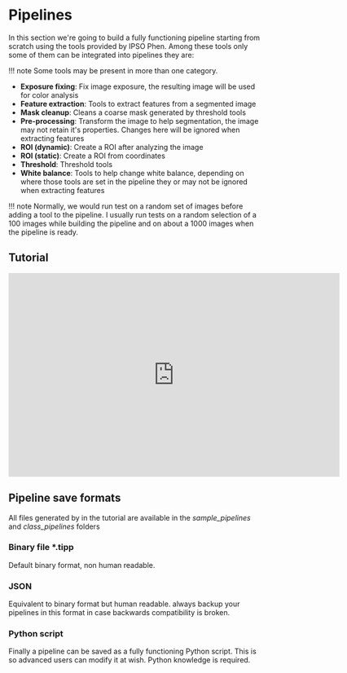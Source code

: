 # Pipelines

In this section we're going to build a fully functioning pipeline starting from scratch using the tools provided by IPSO Phen. Among these tools only some of them can be integrated into pipelines they are:

!!! note
    Some tools may be present in more than one category.

- **Exposure fixing**: Fix image exposure, the resulting image will be used for color analysis
- **Feature extraction**: Tools to extract features from a segmented image
- **Mask cleanup**: Cleans a coarse mask generated by threshold tools
- **Pre-processing**: Transform the image to help segmentation, the image may not retain it's properties.  Changes here will be ignored when extracting features
- **ROI (dynamic)**: Create a ROI after analyzing the image
- **ROI (static)**: Create a ROI from coordinates
- **Threshold**: Threshold tools
- **White balance**: Tools to help change white balance, depending on where those tools are set in the pipeline they or may not be ignored when extracting features

!!! note
    Normally, we would run test on a random set of images before adding a tool to the pipeline. I usually run tests on a random selection of a 100 images while building the pipeline and on about a 1000 images when the pipeline is ready.


## Tutorial

<iframe width="650" height="400" src="https://youtu.be/RrTdjc1vVoc" frameborder="0" allow="accelerometer; autoplay; encrypted-media; gyroscope; picture-in-picture" allowfullscreen></iframe>

## Pipeline save formats

All files generated by in the tutorial are available in the *sample_pipelines* and *class_pipelines* folders

### Binary file *.tipp

Default binary format, non human readable.

### JSON

Equivalent to binary format but human readable. always backup your pipelines in this format in case backwards compatibility is broken.

### Python script

Finally a pipeline can be saved as a fully functioning Python script. This is so advanced users can modify it at wish. Python knowledge is required.
